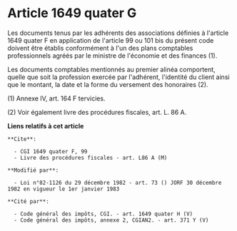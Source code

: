 # Article 1649 quater G

Les documents tenus par les adhérents des associations définies à l'article 1649 quater F en application de l'article 99 ou
101 bis du présent code doivent être établis conformément à l'un des plans comptables professionnels agréés par le ministre
de l'économie et des finances (1).

Les documents comptables mentionnés au premier alinéa comportent, quelle que soit la profession exercée par l'adhérent,
l'identité du client ainsi que le montant, la date et la forme du versement des honoraires (2).

(1) Annexe IV, art. 164 F tervicies.

(2) Voir également livre des procédures fiscales, art. L. 86 A.

**Liens relatifs à cet article**

	**Cite**:

	  - CGI 1649 quater F, 99
	  - Livre des procédures fiscales - art. L86 A (M)

	**Modifié par**:

	  - Loi n°82-1126 du 29 décembre 1982 - art. 73 () JORF 30 décembre 1982 en vigueur le 1er janvier 1983

	**Cité par**:

	  - Code général des impôts, CGI. - art. 1649 quater H (V)
	  - Code général des impôts, annexe 2, CGIAN2. - art. 371 Y (V)
